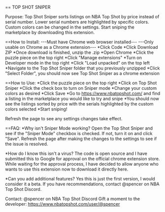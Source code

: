 == TOP SHOT SNIPER

Purpose:
Top Shot Sniper sorts listings on NBA Top Shot by price instead of serial number. Lower serial numbers are highlighted by specific colors. Custom colors can be changed in the settings. Start sniping the marketplace by downloading this extension.

==How to Install:
---Must have Chrome web browser installed---
---Only usable on Chrome as a Chrome extension---
*Click Code
*Click Download ZIP
*Once download is finished, unzip the .zip
*Open Chrome
*Click the puzzle piece on the top right
*Click "Manage extensions"
*Turn on Developer mode in the top right
*Click "Load unpacked" on the top left
*Navigate to the Top Shot Sniper folder that you previously unzipped
*Click "Select Folder", you should now see Top Shot Sniper as a chrome extension

==How to Use:
*Click the puzzle piece on the top right
*Click on Top Shot Sniper
*Click the check box to turn on Sniper mode
*Change your custom colors as desired
*Click Save
*Go to https://www.nbatopshot.com/ and find a listing in the marketplace you would like to try and snipe
*You should now see the listings sorted by price with the serials highlighted by the custom colors selected
*Start sniping!

Refresh the page to see any settings changes take effect.

==FAQ:
*Why isn't Sniper Mode working?
Open the Top Shot Sniper and see if the "Sniper Mode" checkbox is checked. If not, turn it on and click "Save".
Refresh the page after making the changes to the settings to see if the issue is resolved.

*How do I know this isn't a virus?
The code is open source and I have submitted this to Google for approval on the official chrome extension store. While waiting for the approval process, I have decided to allow anyone who wants to use this extension now to download it directly here.

*Can you add additional features?
Yes this is just the first version, I would consider it a beta. If you have recommendations, contact @spencer on NBA Top Shot Discord.

Contact: @spencer on NBA Top Shot Discord
Gift a moment to the developer: https://www.nbatopshot.com/user/@spencer